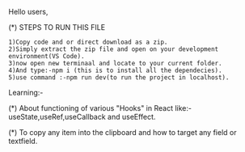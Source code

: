 Hello users,

(*) STEPS TO RUN THIS FILE

    1)Copy code and or direct download as a zip.
    2)Simply extract the zip file and open on your development environment(VS Code).
    3)now open new terminaal and locate to your current folder. 
    4)And type:-npm i (this is to install all the dependecies).
    5)use command :-npm run dev(to run the project in localhost).
    
Learning:-

(*) About functioning of various "Hooks" in React like:-useState,useRef,useCallback and useEffect.

(*) To copy any item into the clipboard and how to target any field or textfield.

    
   

